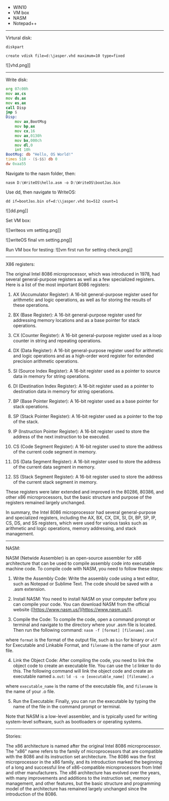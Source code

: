 - WIN10
- VM box
- NASM
- Notepad++ 

---
Virtural disk:

```Terminal
diskpart
```

```diskpart.exe
create vdisk file=d:\jasper.vhd maximum=10 type=fixed
```

![[vhd.png]]

---
Write disk:

```asm
org 07c00h
mov ax,cs
mov ds,ax
mov es,ax
call Disp
jmp $
Disp:
	mov ax,BootMsg
	mov bp,ax
	mov cx,16
	mov ax,0130h
	mov bx,000ch
	mov dl,0
	int 10h
BootMsg: db "Hello, OS World!"
times 510 - ($-$$) db 0
dw 0xaa55
```

Navigate to the nasm folder, then:

```
nasm D:\WriteOS\hello.asm -o D:\WriteOS\bootJas.bin
```

Use dd, then navigate to WriteOS:
```
dd if=bootJas.bin of=d:\\jasper.vhd bs=512 count=1
```

![[dd.png]]

Set VM box:

![[writeos vm setting.png]]

![[writeOS final  vm setting.png]]

Run VM box for testing:
![[vm first run for setting check.png]]


---

X86 registers:

The original Intel 8086 microprocessor, which was introduced in 1978, had several general-purpose registers as well as a few specialized registers. Here is a list of the most important 8086 registers:

1.  AX (Accumulator Register): A 16-bit general-purpose register used for arithmetic and logic operations, as well as for storing the results of these operations.
    
2.  BX (Base Register): A 16-bit general-purpose register used for addressing memory locations and as a base pointer for stack operations.
    
3.  CX (Counter Register): A 16-bit general-purpose register used as a loop counter in string and repeating operations.
    
4.  DX (Data Register): A 16-bit general-purpose register used for arithmetic and logic operations and as a high-order word register for extended precision arithmetic operations.
    
5.  SI (Source Index Register): A 16-bit register used as a pointer to source data in memory for string operations.
    
6.  DI (Destination Index Register): A 16-bit register used as a pointer to destination data in memory for string operations.
    
7.  BP (Base Pointer Register): A 16-bit register used as a base pointer for stack operations.
    
8.  SP (Stack Pointer Register): A 16-bit register used as a pointer to the top of the stack.
    
9.  IP (Instruction Pointer Register): A 16-bit register used to store the address of the next instruction to be executed.
    
10.  CS (Code Segment Register): A 16-bit register used to store the address of the current code segment in memory.
    
11.  DS (Data Segment Register): A 16-bit register used to store the address of the current data segment in memory.
    
12.  SS (Stack Segment Register): A 16-bit register used to store the address of the current stack segment in memory.
    

These registers were later extended and improved in the 80286, 80386, and other x86 microprocessors, but the basic structure and purpose of the registers remained largely unchanged.

In summary, the Intel 8086 microprocessor had several general-purpose and specialized registers, including the AX, BX, CX, DX, SI, DI, BP, SP, IP, CS, DS, and SS registers, which were used for various tasks such as arithmetic and logic operations, memory addressing, and stack management.

---
NASM:

NASM (Netwide Assembler) is an open-source assembler for x86 architecture that can be used to compile assembly code into executable machine code. To compile code with NASM, you need to follow these steps:

1.  Write the Assembly Code: Write the assembly code using a text editor, such as Notepad or Sublime Text. The code should be saved with a .asm extension.
    
2.  Install NASM: You need to install NASM on your computer before you can compile your code. You can download NASM from the official website ([https://www.nasm.us/](https://www.nasm.us/)).
    
3.  Compile the Code: To compile the code, open a command prompt or terminal and navigate to the directory where your .asm file is located. Then run the following command:
    `nasm -f [format] [filename].asm`

where `format` is the format of the output file, such as `bin` for binary or `elf` for Executable and Linkable Format, and `filename` is the name of your .asm file.

4.  Link the Object Code: After compiling the code, you need to link the object code to create an executable file. You can use the `ld` linker to do this. The following command will link the object code and create an executable named `a.out`:
	`ld -s -o [executable_name] [filename].o`

where `executable_name` is the name of the executable file, and `filename` is the name of your .o file.

5.  Run the Executable: Finally, you can run the executable by typing the name of the file in the command prompt or terminal.

Note that NASM is a low-level assembler, and is typically used for writing system-level software, such as bootloaders or operating systems.


---
Stories:

The x86 architecture is named after the original Intel 8086 microprocessor. The "x86" name refers to the family of microprocessors that are compatible with the 8086 and its instruction set architecture. The 8086 was the first microprocessor in the x86 family, and its introduction marked the beginning of a long and successful line of x86-compatible microprocessors from Intel and other manufacturers. The x86 architecture has evolved over the years, with many improvements and additions to the instruction set, memory management, and other features, but the basic structure and programming model of the architecture has remained largely unchanged since the introduction of the 8086.
